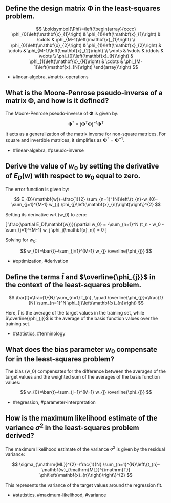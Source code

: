 ## Define the design matrix $\boldsymbol{\Phi}$ in the least-squares problem.

$$
\boldsymbol{\Phi}=\left(\begin{array}{cccc}
\phi_{0}\left(\mathbf{x}_{1}\right) & \phi_{1}\left(\mathbf{x}_{1}\right) & \cdots & \phi_{M-1}\left(\mathbf{x}_{1}\right) \\
\phi_{0}\left(\mathbf{x}_{2}\right) & \phi_{1}\left(\mathbf{x}_{2}\right) & \cdots & \phi_{M-1}\left(\mathbf{x}_{2}\right) \\
\vdots & \vdots & \ddots & \vdots \\
\phi_{0}\left(\mathbf{x}_{N}\right) & \phi_{1}\left(\mathbf{x}_{N}\right) & \cdots & \phi_{M-1}\left(\mathbf{x}_{N}\right)
\end{array}\right)
$$

- #linear-algebra, #matrix-operations

## What is the Moore-Penrose pseudo-inverse of a matrix $\boldsymbol{\Phi}$, and how is it defined?

The Moore-Penrose pseudo-inverse of $\boldsymbol{\Phi}$ is given by:

$$
\boldsymbol{\Phi}^{\dagger} \equiv\left(\boldsymbol{\Phi}^{\mathrm{T}} \boldsymbol{\Phi}\right)^{-1} \boldsymbol{\Phi}^{\mathrm{T}}
$$

It acts as a generalization of the matrix inverse for non-square matrices. For square and invertible matrices, it simplifies as $\boldsymbol{\Phi}^{\dagger} = \boldsymbol{\Phi}^{-1}$. 

- #linear-algebra, #pseudo-inverse

## Derive the value of $w_{0}$ by setting the derivative of $E_D(\mathbf{w})$ with respect to $w_{0}$ equal to zero.

The error function is given by:

$$
E_{D}(\mathbf{w})=\frac{1}{2} \sum_{n=1}^{N}\left\{t_{n}-w_{0}-\sum_{j=1}^{M-1} w_{j} \phi_{j}\left(\mathbf{x}_{n}\right)\right\}^{2}
$$

Setting its derivative wrt \(w_0\) to zero:

\[
\frac{\partial E_D(\mathbf{w})}{\partial w_0} = -\sum_{n=1}^N (t_n - w_0 - \sum_{j=1}^{M-1} w_j \phi_j(\mathbf{x}_n)) = 0
\]

Solving for $w_0$:

$$
w_{0}=\bar{t}-\sum_{j=1}^{M-1} w_{j} \overline{\phi_{j}}
$$

- #optimization, #derivation

## Define the terms $\bar{t}$ and $\overline{\phi_{j}}$ in the context of the least-squares problem.

$$
\bar{t}=\frac{1}{N} \sum_{n=1} t_{n}, \quad \overline{\phi_{j}}=\frac{1}{N} \sum_{n=1}^N \phi_{j}\left(\mathbf{x}_{n}\right)
$$

Here, $\bar{t}$ is the average of the target values in the training set, while $\overline{\phi_{j}}$ is the average of the basis function values over the training set.

- #statistics, #terminology

## What does the bias parameter $w_{0}$ compensate for in the least-squares problem?

The bias \(w_0\) compensates for the difference between the averages of the target values and the weighted sum of the averages of the basis function values:

$$
w_{0}=\bar{t}-\sum_{j=1}^{M-1} w_{j} \overline{\phi_{j}}
$$

- #regression, #parameter-interpretation

## How is the maximum likelihood estimate of the variance $\sigma^2$ in the least-squares problem derived?

The maximum likelihood estimate of the variance $\sigma^2$ is given by the residual variance:

$$
\sigma_{\mathrm{ML}}^{2}=\frac{1}{N} \sum_{n=1}^{N}\left\{t_{n}-\mathbf{w}_{\mathrm{ML}}^{\mathrm{T}} \phi\left(\mathbf{x}_{n}\right)\right\}^{2}
$$

This represents the variance of the target values around the regression fit.

- #statistics, #maximum-likelihood, #variance